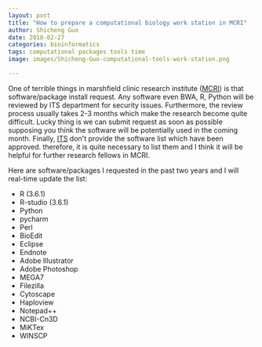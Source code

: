 ```yaml
---
layout: post
title: "How to prepare a computational biology work station in MCRI"
author: Shicheng Guo
date: 2018-02-27
categories: bioinformatics
tags: computational packages tools time
image: images/Shicheng-Guo-computational-tools-work-station.png	

---
```


One of terrible things in marshfield clinic research institute ([MCRI](https://www.marshfieldresearch.org)) is that software/package install request. Any software even BWA, R, Python will be reviewed by ITS department for security issues. Furthermore, the review process usually takes 2-3 months which make the research become quite difficult. Lucky thing is we can submit request as soon as possible supposing you think the software will be potentially used in the coming month. Finally, [ITS]() don't provide the software list which have been approved. therefore, it is quite necessary to list them and I think it will be helpful for further research fellows in MCRI. 

Here are software/packages I requested in the past two years and I will real-time update the list: 

* R (3.6.1)
* R-studio (3.6.1)
* Python
* pycharm
* Perl
* BioEdit
* Eclipse
* Endnote
* Adobe Illustrator
* Adobe Photoshop
* MEGA7
* Filezilla
* Cytoscape
* Haploview
* Notepad++
* NCBI-Cn3D
* MiKTex
* WINSCP




